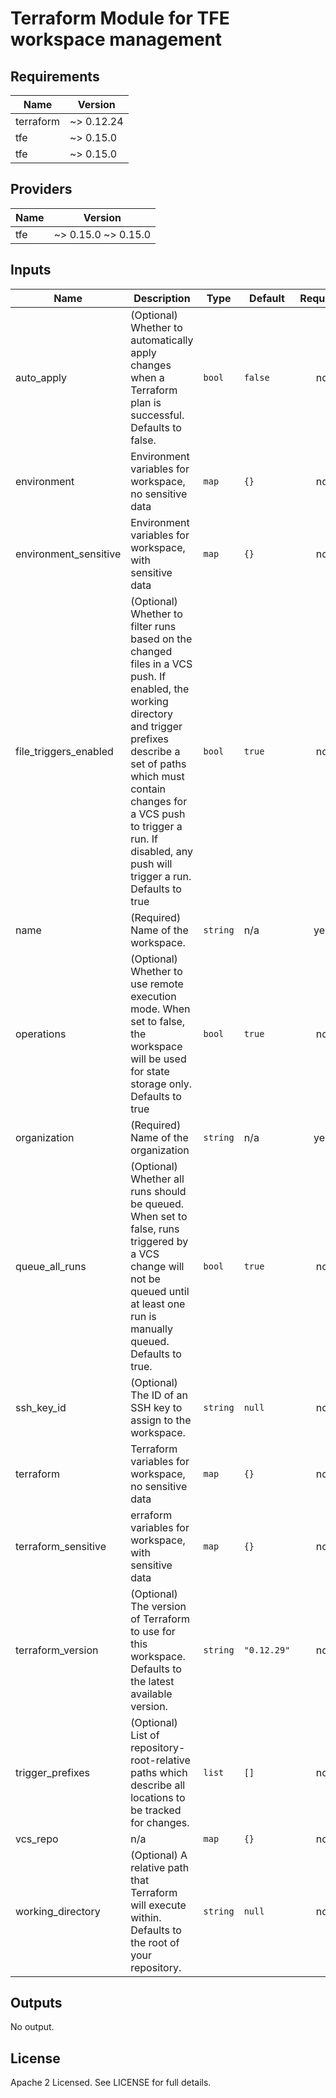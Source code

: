 # Terraform Module for TFE workspace management 


<!-- BEGINNING OF PRE-COMMIT-TERRAFORM DOCS HOOK -->
## Requirements

| Name | Version |
|------|---------|
| terraform | ~> 0.12.24 |
| tfe | ~> 0.15.0 |
| tfe | ~> 0.15.0 |

## Providers

| Name | Version |
|------|---------|
| tfe | ~> 0.15.0 ~> 0.15.0 |

## Inputs

| Name | Description | Type | Default | Required |
|------|-------------|------|---------|:--------:|
| auto\_apply | (Optional) Whether to automatically apply changes when a Terraform plan is successful. Defaults to false. | `bool` | `false` | no |
| environment | Environment variables for workspace, no sensitive data | `map` | `{}` | no |
| environment\_sensitive | Environment variables for workspace, with sensitive data | `map` | `{}` | no |
| file\_triggers\_enabled | (Optional) Whether to filter runs based on the changed files in a VCS push. If enabled, the working directory and trigger prefixes describe a set of paths which must contain changes for a VCS push to trigger a run. If disabled, any push will trigger a run. Defaults to true | `bool` | `true` | no |
| name | (Required) Name of the workspace. | `string` | n/a | yes |
| operations | (Optional) Whether to use remote execution mode. When set to false, the workspace will be used for state storage only. Defaults to true | `bool` | `true` | no |
| organization | (Required) Name of the organization | `string` | n/a | yes |
| queue\_all\_runs | (Optional) Whether all runs should be queued. When set to false, runs triggered by a VCS change will not be queued until at least one run is manually queued. Defaults to true. | `bool` | `true` | no |
| ssh\_key\_id | (Optional) The ID of an SSH key to assign to the workspace. | `string` | `null` | no |
| terraform | Terraform  variables for workspace, no sensitive data | `map` | `{}` | no |
| terraform\_sensitive | erraform variables for workspace, with sensitive data | `map` | `{}` | no |
| terraform\_version | (Optional) The version of Terraform to use for this workspace. Defaults to the latest available version. | `string` | `"0.12.29"` | no |
| trigger\_prefixes | (Optional) List of repository-root-relative paths which describe all locations to be tracked for changes. | `list` | `[]` | no |
| vcs\_repo | n/a | `map` | `{}` | no |
| working\_directory | (Optional) A relative path that Terraform will execute within. Defaults to the root of your repository. | `string` | `null` | no |

## Outputs

No output.

<!-- END OF PRE-COMMIT-TERRAFORM DOCS HOOK -->
## License

Apache 2 Licensed. See LICENSE for full details.

